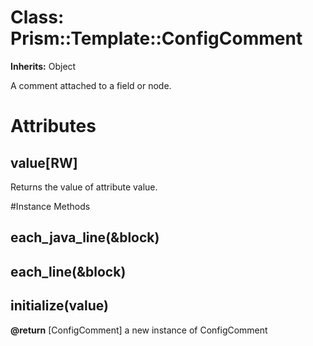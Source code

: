 # Class: Prism::Template::ConfigComment
**Inherits:** Object
    

A comment attached to a field or node.


# Attributes
## value[RW] [](#attribute-i-value)
Returns the value of attribute value.


#Instance Methods
## each_java_line(&block) [](#method-i-each_java_line)

## each_line(&block) [](#method-i-each_line)

## initialize(value) [](#method-i-initialize)

**@return** [ConfigComment] a new instance of ConfigComment


